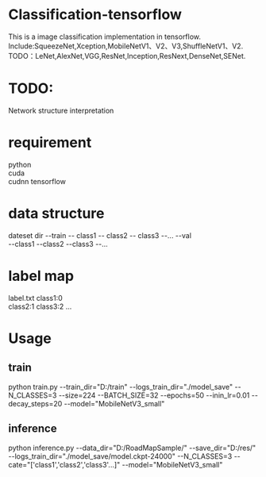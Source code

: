 # Classification-tensorflow
This is a image classification implementation in tensorflow. 
Include:SqueezeNet,Xception,MobileNetV1、V2、V3,ShuffleNetV1、V2. 
TODO：LeNet,AlexNet,VGG,ResNet,Inception,ResNext,DenseNet,SENet. 

# TODO:
Network structure interpretation 

# requirement
python  
cuda  
cudnn 
tensorflow 

# data structure
dateset dir 
  --train 
    -- class1 
    -- class2 
    -- class3 
    --... 
  --val  
    --class1 
    --class2 
    --class3 
    --... 
# label map
label.txt 
  class1:0  
  class2:1 
  class3:2 
  ... 
# Usage
## train
python train.py --train_dir="D:/train" 
		--logs_train_dir="./model_save" 
		--N_CLASSES=3 
		--size=224 
		--BATCH_SIZE=32 
		--epochs=50 
		--inin_lr=0.01 
		--decay_steps=20 
		--model="MobileNetV3_small" 
## inference
python inference.py --data_dir="D:/RoadMapSample/" 
		                --save_dir="D:/res/" 
		                --logs_train_dir="./model_save/model.ckpt-24000" 
	                  	--N_CLASSES=3 
	                 	 --cate="['class1','class2','class3'...]" 
		                --model="MobileNetV3_small" 
    

